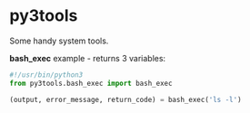 # py3tools
Some handy system tools.

**bash_exec** example - returns 3 variables:
```python
#!/usr/bin/python3
from py3tools.bash_exec import bash_exec

(output, error_message, return_code) = bash_exec('ls -l')
```
